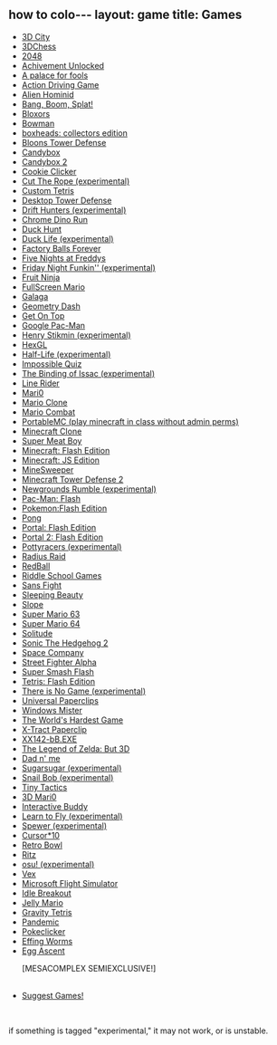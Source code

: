 how to colo---
layout: game
title: Games
---
<p align="center">
<div class="row">
    <div class="col"></div>
    <div class="col text-start">
        <ul>
            <li><a href="3d.city/">3D City</a></li>
            <li><a href="3Dchess/">3DChess</a></li>
            <li><a href="2048/">2048</a></li>
            <li><a href="achievement_unlocked/">Achivement Unlocked</a></li>
            <li><a href="a palace for fools/">A palace for fools</a></li>
            <li><a href="adg/">Action Driving Game</a></li>
            <li><a href="alienhominid/">Alien Hominid</a></li>
            <li><a href="bbs/">Bang, Boom, Splat!</a></li>
            <li><a href="bloxors/">Bloxors</a></li>
            <li><a href="bowman/">Bowman</a></li>
            <li><a href="boxhead/">boxheads: collectors edition</a></li>
            <li><a href="btd/">Bloons Tower Defense</a></li>
            <li><a href="candybox/">Candybox</a></li>
            <li><a href="candybox2/">Candybox 2</a></li>
            <li><a href="cookieclicker/">Cookie Clicker</a></li>
            <li><a href="ctr/">Cut The Rope (experimental)</a></li>
            <li><a href="custom-tetris/">Custom Tetris</a></li>
            <li><a href="desktoptd/">Desktop Tower Defense</a></li>
            <li><a href="drifthunters/">Drift Hunters (experimental)</a></li>
            <li><a href="dino/">Chrome Dino Run</a></li>
            <li><a href="duckhunt/">Duck Hunt</a></li>
            <li><a href="DuckLife/">Duck Life (experimental)</a></li>
            <li><a href="fbf/">Factory Balls Forever</a></li>
            <li><a href="fnaf/">Five Nights at Freddys</a></li>
            <li><a href="fnf/">Friday Night Funkin&#39;&#39; (experimental)</a></li>
            <li><a href="FruitNinja/">Fruit Ninja</a></li>
            <li><a href="fullscreenmario/">FullScreen Mario</a></li>
            <li><a href="galaga/">Galaga</a></li>
            <li><a href="gdash/">Geometry Dash</a></li>
            <li><a href="getontop/">Get On Top</a></li>
            <li><a href="gpacman/">Google Pac-Man</a></li>
            <li><a href="henrystikmin/">Henry Stikmin (experimental)</a></li>
            <li><a href="HexGL/">HexGL</a></li>
            <li><a href="hl/">Half-Life (experimental)</a></li>
            <li><a href="iq/">Impossible Quiz</a></li>
            <li><a href="issac/">The Binding of Issac (experimental)</a></li>
            <li><a href="linerider/">Line Rider</a></li>
            <li><a href="mari0/">Mari0</a></li>
            <li><a href="marioclone/">Mario Clone</a></li>
            <li><a href="mariocombat/">Mario Combat</a></li>
            <li><a href="https://portablemc.ml/">PortableMC (play minecraft in class without admin perms)</a></li>
            <li><a href="mcclone1/">Minecraft Clone</a></li>
            <li><a href="meatboy/">Super Meat Boy</a></li>
            <li><a href="minecraft/">Minecraft: Flash Edition</a></li>
            <li><a href="minecraftjs/">Minecraft: JS Edition</a></li>
            <li><a href="minesweeper/">MineSweeper</a></li>
            <li><a href="mtd2/">Minecraft Tower Defense 2</a></li>
            <li><a href="ngr/">Newgrounds Rumble (experimental)</a></li>
            <li><a href="pacman/">Pac-Man: Flash</a></li>
            <li><a href="pokemon/">Pokemon:Flash Edition</a></li>
            <li><a href="pong/">Pong</a></li>
            <li><a href="portalflash/">Portal: Flash Edition</a></li>
            <li><a href="portal2flash/">Portal 2: Flash Edition</a></li>
            <li><a href="pottyracers/">Pottyracers (experimental)</a></li>
            <li><a href="radius-raid/">Radius Raid</a></li>
            <li><a href="redball/">RedBall</a></li>
            <li><a href="RiddleSchool/">Riddle School Games</a></li>
            <li><a href="sansfight/">Sans Fight</a></li>
            <li><a href="sleeping-beauty/">Sleeping Beauty</a></li>
            <li><a href="slope/">Slope</a></li>
            <li><a href="sm63/">Super Mario 63</a></li>
            <li><a href="sm64/">Super Mario 64</a></li>
            <li><a href="solitude/">Solitude</a></li>
            <li><a href="sonic2/">Sonic The Hedgehog 2</a></li>
            <li><a href="SpaceCompany/">Space Company</a></li>
            <li><a href="streetfighter/">Street Fighter Alpha</a></li>
            <li><a href="super-smash-flash/">Super Smash Flash</a></li>
            <li><a href="tetris/">Tetris: Flash Edition</a></li>
            <li><a href="thereisnogame/">There is No Game (experimental)</a></li>
            <li><a href="universal-paperclips/">Universal Paperclips</a></li>
            <li><a href="winmister/">Windows Mister</a></li>
            <li><a href="WorldHardestGame/">The World&#39;s Hardest Game</a></li>
            <li><a href="xtractpaperclip/">X-Tract Paperclip</a></li>
            <li><a href="xx142-b2.exe/">XX142-bB.EXE</a></li>
            <li><a href="zelda3d/">The Legend of Zelda: But 3D</a></li>
            <li><a href="dadnme/">Dad n' me</a></li>
            <li><a href="sugarsugar/">Sugarsugar (experimental)</a></li>
            <li><a href="snailbob/">Snail Bob (experimental)</a></li>
            <li><a href="tinytactics/">Tiny Tactics</a></li>
            <li><a href="3dmari0/">3D Mari0</a></li>
            <li><a href="interactivebuddy/">Interactive Buddy</a></li>
            <li><a href="learntofly/">Learn to Fly (experimental)</a></li>
            <li><a href="spewer/">Spewer (experimental)</a></li>
            <li><a href="cursor10/">Cursor*10</a></li>
            <li><a href="retro-bowl/">Retro Bowl</a></li>
            <li><a href="ritz/">Ritz</a></li>
            <li><a href="osu/">osu! (experimental)</a></li>
            <li><a href="vex/">Vex</a></li>
            <li><a href="microsoft-flight-simulator/">Microsoft Flight Simulator</a></li>
            <li><a href="idlebreakout/">Idle Breakout</a></li>
            <li><a href="jellymario/">Jelly Mario</a></li>
            <li><a href="gravitytetris/">Gravity Tetris</a></li>
            <li><a href="pandemic/">Pandemic</a></li>
            <li><a href="pokeclicker/">Pokeclicker</a></li>
            <li><a href="effingworms/">Effing Worms</a></li>
            <li><a href="egg_ascent/">Egg Ascent</a></li><p style="color:##EF883C";>[MESACOMPLEX SEMIEXCLUSIVE!]</p>
            <br>
            <li><a href="https://forum.mesacomplex.tk/game-suggestions-o35trixv">Suggest Games!</a></li>
        </ul>
    </div>
    <div class="col"></div>
</div>
</p>
<br>
<p>if something is tagged "experimental," it may not work, or is unstable.</p>
<br>

